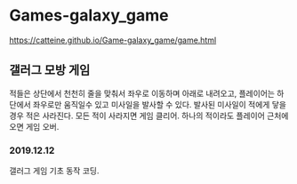 # Games-galaxy_game

https://catteine.github.io/Game-galaxy_game/game.html

## 갤러그 모방 게임
적들은 상단에서 천천히 줄을 맞춰서 좌우로 이동하며 아래로 내려오고,
플레이어는 하단에서 좌우로만 움직일수 있고 미사일을 발사할 수 있다.
발사된 미사일이 적에게 닿을 경우 적은 사라진다.
모든 적이 사라지면 게임 클리어.
하나의 적이라도 플레이어 근처에 오면 게임 오버.

### 2019.12.12
갤러그 게임 기초 동작 코딩.
